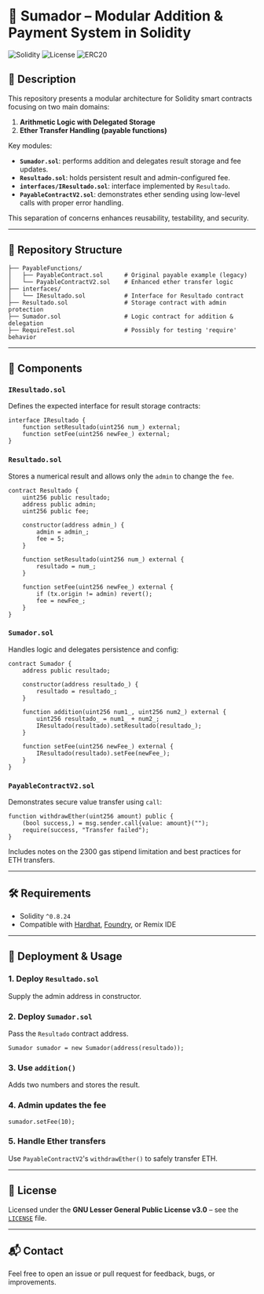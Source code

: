 # 🔢 Sumador – Modular Addition & Payment System in Solidity

![Solidity](https://img.shields.io/badge/Solidity-0.8.24-blue?style=flat&logo=solidity)
![License](https://img.shields.io/badge/License-LGPL--3.0--only-green?style=flat)
![ERC20](https://img.shields.io/badge/Standard-ERC20-orange?style=flat)

## 📌 Description

This repository presents a modular architecture for Solidity smart contracts focusing on two main domains:

1. **Arithmetic Logic with Delegated Storage**
2. **Ether Transfer Handling (payable functions)**

Key modules:

- **`Sumador.sol`**: performs addition and delegates result storage and fee updates.
- **`Resultado.sol`**: holds persistent result and admin-configured fee.
- **`interfaces/IResultado.sol`**: interface implemented by `Resultado`.
- **`PayableContractV2.sol`**: demonstrates ether sending using low-level calls with proper error handling.

This separation of concerns enhances reusability, testability, and security.

---

## 📁 Repository Structure

```
├── PayableFunctions/
│   ├── PayableContract.sol      # Original payable example (legacy)
│   └── PayableContractV2.sol    # Enhanced ether transfer logic
├── interfaces/
│   └── IResultado.sol           # Interface for Resultado contract
├── Resultado.sol                # Storage contract with admin protection
├── Sumador.sol                  # Logic contract for addition & delegation
├── RequireTest.sol              # Possibly for testing 'require' behavior
```

---

## 🧱 Components

### `IResultado.sol`

Defines the expected interface for result storage contracts:

```solidity
interface IResultado {
    function setResultado(uint256 num_) external;
    function setFee(uint256 newFee_) external;
}
```

### `Resultado.sol`

Stores a numerical result and allows only the `admin` to change the `fee`.

```solidity
contract Resultado {
    uint256 public resultado;
    address public admin;
    uint256 public fee;

    constructor(address admin_) {
        admin = admin_;
        fee = 5;
    }

    function setResultado(uint256 num_) external {
        resultado = num_;
    }

    function setFee(uint256 newFee_) external {
        if (tx.origin != admin) revert();
        fee = newFee_;
    }
}
```

### `Sumador.sol`

Handles logic and delegates persistence and config:

```solidity
contract Sumador {
    address public resultado;

    constructor(address resultado_) {
        resultado = resultado_;
    }

    function addition(uint256 num1_, uint256 num2_) external {
        uint256 resultado_ = num1_ + num2_;
        IResultado(resultado).setResultado(resultado_);
    }

    function setFee(uint256 newFee_) external {
        IResultado(resultado).setFee(newFee_);
    }
}
```

### `PayableContractV2.sol`

Demonstrates secure value transfer using `call`:

```solidity
function withdrawEther(uint256 amount) public {
    (bool success,) = msg.sender.call{value: amount}("");
    require(success, "Transfer failed");
}
```

Includes notes on the 2300 gas stipend limitation and best practices for ETH transfers.

---

## 🛠️ Requirements

- Solidity `^0.8.24`
- Compatible with [Hardhat](https://hardhat.org/), [Foundry](https://book.getfoundry.sh/), or Remix IDE

---

## 🚀 Deployment & Usage

### 1. Deploy `Resultado.sol`
Supply the admin address in constructor.

### 2. Deploy `Sumador.sol`
Pass the `Resultado` contract address.

```solidity
Sumador sumador = new Sumador(address(resultado));
```

### 3. Use `addition()`
Adds two numbers and stores the result.

### 4. Admin updates the fee

```solidity
sumador.setFee(10);
```

### 5. Handle Ether transfers
Use `PayableContractV2`'s `withdrawEther()` to safely transfer ETH.

---

## 📄 License

Licensed under the **GNU Lesser General Public License v3.0** – see the [`LICENSE`](./LICENSE) file.

---

## 📬 Contact

Feel free to open an issue or pull request for feedback, bugs, or improvements.
